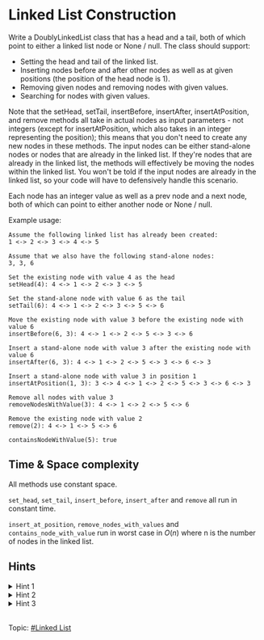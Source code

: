 # Linked List Construction
Write a DoublyLinkedList class that has a head and a tail, both of which point to either a
linked list node or None / null. The class should support:

* Setting the head and tail of the linked list.
* Inserting nodes before and after other nodes as well as at given positions
  (the position of the head node is 1).
* Removing given nodes and removing nodes with given values.
* Searching for nodes with given values.

Note that the setHead, setTail, insertBefore, insertAfter, insertAtPosition, and remove methods
all take in actual nodes as input parameters - not integers (except for insertAtPosition, which
also takes in an integer representing the position); this means that you don't need to create any
new nodes in these methods. The input nodes can be either stand-alone nodes or nodes that are
already in the linked list. If they're nodes that are already in the linked list, the methods will
effectively be moving the nodes within the linked list. You won't be told if the input nodes are
already in the linked list, so your code will have to defensively handle this scenario.

Each node has an integer value as well as a prev node and a next node, both of which can point to
either another node or None / null.

Example usage:
```
Assume the following linked list has already been created:
1 <-> 2 <-> 3 <-> 4 <-> 5

Assume that we also have the following stand-alone nodes:
3, 3, 6

Set the existing node with value 4 as the head
setHead(4): 4 <-> 1 <-> 2 <-> 3 <-> 5

Set the stand-alone node with value 6 as the tail
setTail(6): 4 <-> 1 <-> 2 <-> 3 <-> 5 <-> 6

Move the existing node with value 3 before the existing node with value 6
insertBefore(6, 3): 4 <-> 1 <-> 2 <-> 5 <-> 3 <-> 6

Insert a stand-alone node with value 3 after the existing node with value 6
insertAfter(6, 3): 4 <-> 1 <-> 2 <-> 5 <-> 3 <-> 6 <-> 3

Insert a stand-alone node with value 3 in position 1
insertAtPosition(1, 3): 3 <-> 4 <-> 1 <-> 2 <-> 5 <-> 3 <-> 6 <-> 3

Remove all nodes with value 3
removeNodesWithValue(3): 4 <-> 1 <-> 2 <-> 5 <-> 6

Remove the existing node with value 2
remove(2): 4 <-> 1 <-> 5 <-> 6

containsNodeWithValue(5): true
```

## Time & Space complexity
All methods use constant space.

`set_head`, `set_tail`, `insert_before`, `insert_after` and `remove` all run in constant time.

`insert_at_position`, `remove_nodes_with_values` and `contains_node_with_value` run in worst case
in $O(n)$ where n is the number of nodes in the linked list.

## Hints
<details>
<summary>Hint 1</summary>
When dealing with linked lists, it's very important to keep track of pointers on nodes
(i.e., the "next" and "prev" properties on the nodes). For instance, if you're inserting
a node in a linked list, but that node is already located somewhere else in the linked list
(in other words, if you're moving a node), it's crucial to completely update the pointers
of the adjacent nodes of the node being moved before updating the node's own pointers.
The order in which you update nodes' pointers will make or break your algorithm.
</details>

<details>
<summary>Hint 2</summary>
Realize that the insertBefore() and insertAfter() methods can be used to implement the
setHead(), setTail(), and insertAtPosition() methods; making the insertBefore() and insertAfter()
methods as robust as possible will simplify your code for the other methods. Make sure to take care
of edge cases involving inserting nodes before the head of the linked list or inserting nodes after
the tail of the linked list.
</details>

<details>
<summary>Hint 3</summary>
Similar to Hint 2, realize that the remove() method can be used to implement the
removeNodesWithValue() method as well as parts of the insertBefore() and insertAfter()
methods; make sure that the remove() method handles edge cases regarding the head and the tail.
</details>

</br>

Topic: [#Linked List]()